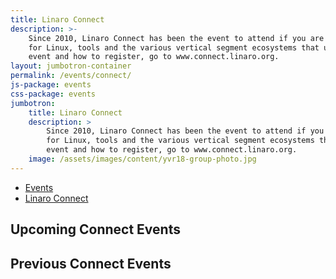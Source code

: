```yaml
---
title: Linaro Connect
description: >-
    Since 2010, Linaro Connect has been the event to attend if you are interested in open source software development
    for Linux, tools and the various vertical segment ecosystems that use Arm processors. To find out more about the
    event and how to register, go to www.connect.linaro.org.
layout: jumbotron-container
permalink: /events/connect/
js-package: events
css-package: events
jumbotron:
    title: Linaro Connect
    description: >
        Since 2010, Linaro Connect has been the event to attend if you are interested in open source software development
        for Linux, tools and the various vertical segment ecosystems that use Arm processors. To find out more about the
        event and how to register, go to www.connect.linaro.org.
    image: /assets/images/content/yvr18-group-photo.jpg
---
```

<div class="row"  id="content-container">
    <div class="container">
        <ul class="nav nav-tabs" role="tablist" id="tabbed_nav">
            <li role="presentation">
                <a href="/events/">
                    Events
                </a>
            </li>
            <li role="presentation" class="active">
                <a href="/events/connect/" >
                    Linaro Connect
                </a>
            </li>
        </ul>
        <h2 class="text-center">Upcoming Connect Events</h2>
        <div class="row" id="future_connect_events"></div>
        <h2 class="text-center">Previous Connect Events</h2>
        <div class="row" id="previous_connect_events"></div>
    </div>
</div>

